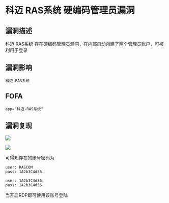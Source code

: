 # 科迈 RAS系统 硬编码管理员漏洞

## 漏洞描述

科迈 RAS系统 存在硬编码管理员漏洞，在内部自动创建了两个管理员账户，可被利用于登录

## 漏洞影响

```
科迈 RAS系统
```

## FOFA

```
app="科迈-RAS系统"
```

## 漏洞复现

![](https://typora-1308934770.cos.ap-beijing.myqcloud.com/202202091840562.png)

![](https://typora-1308934770.cos.ap-beijing.myqcloud.com/202202091840042.png)



可得知存在的账号密码为



```plain
user: RASCOM
pass: 1A2b3C4d56.

user: 1A2b3C4d56.
pass: 1A2b3C4d56.
```



当开启RDP即可使用该账号登陆

